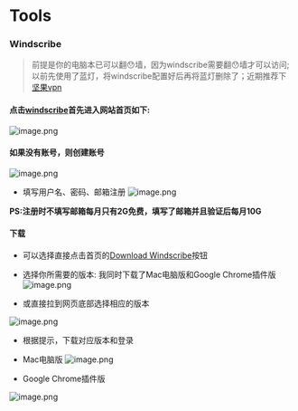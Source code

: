 # Tools
### Windscribe
> 前提是你的电脑本已可以翻😯墙，因为windscribe需要翻😯墙才可以访问; 以前先使用了蓝灯，将windscribe配置好后再将蓝灯删除了；近期推荐下[坚果vpn](https://nutsvpn.mobi)

#### 点击[windscribe](https://windscribe.com)首先进入网站首页如下:

![image.png](https://upload-images.jianshu.io/upload_images/1628174-0e085d1edb0d392c.png?imageMogr2/auto-orient/strip%7CimageView2/2/w/1240)

#### 如果没有账号，则创建账号

![image.png](https://upload-images.jianshu.io/upload_images/1628174-098befa9f62ffb30.png?imageMogr2/auto-orient/strip%7CimageView2/2/w/1240)

- 填写用户名、密码、邮箱注册
![image.png](https://upload-images.jianshu.io/upload_images/1628174-d7fdc35cacabf9b1.png?imageMogr2/auto-orient/strip%7CimageView2/2/w/1240)

__PS:注册时不填写邮箱每月只有2G免费，填写了邮箱并且验证后每月10G__

#### 下载

- 可以选择直接点击首页的[Download Windscribe](https://windscribe.com/download)按钮
- 选择你所需要的版本: 我同时下载了Mac电脑版和Google Chrome插件版
![image.png](https://upload-images.jianshu.io/upload_images/1628174-bf0f4d440caa5357.png?imageMogr2/auto-orient/strip%7CimageView2/2/w/1240)

- 或直接拉到网页底部选择相应的版本

![image.png](https://upload-images.jianshu.io/upload_images/1628174-d2eb4913aa7520f5.png?imageMogr2/auto-orient/strip%7CimageView2/2/w/1240)

- 根据提示，下载对应版本和登录

- Mac电脑版
![image.png](https://upload-images.jianshu.io/upload_images/1628174-a8eb4b31adb15c78.png?imageMogr2/auto-orient/strip%7CimageView2/2/w/1240)


- Google Chrome插件版

![image.png](https://upload-images.jianshu.io/upload_images/1628174-d1f6c3791ad69ae2.png?imageMogr2/auto-orient/strip%7CimageView2/2/w/1240)